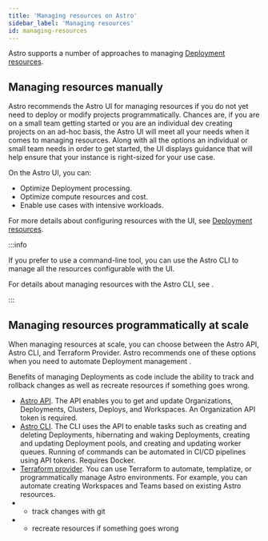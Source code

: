 ```yaml
---
title: 'Managing resources on Astro'
sidebar_label: 'Managing resources'
id: managing-resources
---
```


Astro supports a number of approaches to managing [Deployment resources](https://www.astronomer.io/docs/astro/deployment-settings#deployment-resources).

## Managing resources manually

Astro recommends the Astro UI for managing resources if you do not yet need to deploy or modify projects programmatically. Chances are, if you are on a small team getting started or you are an individual dev creating projects on an ad-hoc basis, the Astro UI will meet all your needs when it comes to managing resources. Along with all the options an individual or small team needs in order to get started, the UI displays guidance that will help ensure that your instance is right-sized for your use case.

On the Astro UI, you can:

- Optimize Deployment processing.
- Optimize compute resources and cost.
- Enable use cases with intensive workloads.

For more details about configuring resources with the UI, see [Deployment resources](https://www.astronomer.io/docs/astro/deployment-resources).

:::info

If you prefer to use a command-line tool, you can use the Astro CLI to manage all the resources configurable with the UI.

For details about managing resources with the Astro CLI, see []().

:::

## Managing resources programmatically at scale

When managing resources at scale, you can choose between the Astro API, Astro CLI, and Terraform Provider. Astro recommends one of these options when you need to automate Deployment management .

Benefits of managing Deployments as code include the ability to track and rollback changes as well as recreate resources if something goes wrong.

- [Astro API](https://www.astronomer.io/docs/api). The API enables you to get and update Organizations, Deployments, Clusters, Deploys, and Workspaces. An Organization API token is required.
- [Astro CLI](https://www.astronomer.io/docs/astro/cli/overview). The CLI uses the API to enable tasks such as creating and deleting Deployments, hibernating and waking Deployments, creating and updating Deployment pools, and creating and updating worker queues. Running of commands can be automated in CI/CD pipelines using API tokens. Requires Docker.
- [Terraform provider](https://www.astronomer.io/docs/astro/terraform-provider). You can use Terraform to automate, templatize, or programmatically manage Astro environments. For example, you can automate creating Workspaces and Teams based on existing Astro resources.
- - track changes with git
- - recreate resources if something goes wrong
